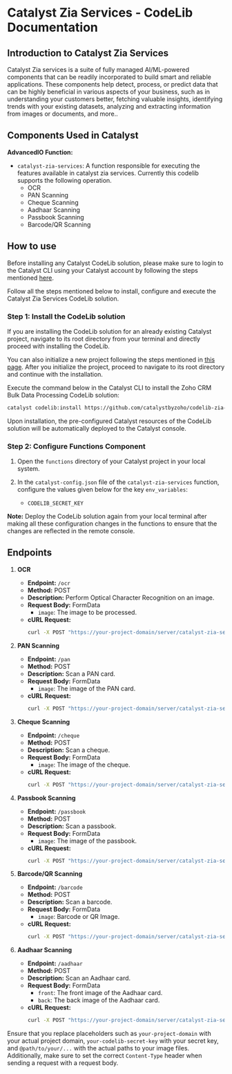 # Catalyst Zia Services - CodeLib Documentation

## Introduction to Catalyst Zia Services

Catalyst Zia services is a suite of fully managed AI/ML-powered components that can be readily incorporated to build smart and reliable applications. These components help detect, process, or predict data that can be highly beneficial in various aspects of your business, such as in understanding your customers better, fetching valuable insights, identifying trends with your existing datasets, analyzing and extracting information from images or documents, and more..

## Components Used in Catalyst

**AdvancedIO Function:**

- `catalyst-zia-services`: A function responsible for executing the features available in catalyst zia services. Currently this codelib supports the following operation.
  - OCR
  - PAN Scanning
  - Cheque Scanning
  - Aadhaar Scanning
  - Passbook Scanning
  - Barcode/QR Scanning

## How to use

Before installing any Catalyst CodeLib solution, please make sure to login to the Catalyst CLI using your Catalyst account by following the steps mentioned [here](https://docs.catalyst.zoho.com/en/cli/v1/cli-command-reference/).

Follow all the steps mentioned below to install, configure and execute the Catalyst Zia Services CodeLib solution.

### Step 1: Install the CodeLib solution

If you are installing the CodeLib solution for an already existing Catalyst project, navigate to its root directory from your terminal and directly proceed with installing the CodeLib.

You can also initialize a new project following the steps mentioned in [this page](https://docs.catalyst.zoho.com/en/cli/v1/initialize-resources/initialize-new-project/). After you initialize the project, proceed to navigate to its root directory and continue with the installation.

Execute the command below in the Catalyst CLI to install the Zoho CRM Bulk Data Processing CodeLib solution:

```bash
catalyst codelib:install https://github.com/catalystbyzoho/codelib-zia-services
```

Upon installation, the pre-configured Catalyst resources of the CodeLib solution will be automatically deployed to the Catalyst console.

### Step 2: Configure Functions Component

1. Open the `functions` directory of your Catalyst project in your local system.
2. In the `catalyst-config.json` file of the `catalyst-zia-services` function, configure the values given below for the key `env_variables`:

   - `CODELIB_SECRET_KEY`

**Note:** Deploy the CodeLib solution again from your local terminal after making all these configuration changes in the functions to ensure that the changes are reflected in the remote console.

## Endpoints

1. **OCR**

   - **Endpoint:** `/ocr`
   - **Method:** POST
   - **Description:** Perform Optical Character Recognition on an image.
   - **Request Body:** FormData
     - `image`: The image to be processed.
   - **cURL Request:**
     ```bash
     curl -X POST "https://your-project-domain/server/catalyst-zia-services/ocr" -H "catalyst-codelib-secret-key: your-codelib-secret-key" -F "image=@path/to/your/image"
     ```
2. **PAN Scanning**

   - **Endpoint:** `/pan`
   - **Method:** POST
   - **Description:** Scan a PAN card.
   - **Request Body:** FormData
     - `image`: The image of the PAN card.
   - **cURL Request:**
     ```bash
     curl -X POST "https://your-project-domain/server/catalyst-zia-services/pan" -H "catalyst-codelib-secret-key: your-codelib-secret-key" -F "image=@path/to/your/pan_card_image"
     ```
3. **Cheque Scanning**

   - **Endpoint:** `/cheque`
   - **Method:** POST
   - **Description:** Scan a cheque.
   - **Request Body:** FormData
     - `image`: The image of the cheque.
   - **cURL Request:**
     ```bash
     curl -X POST "https://your-project-domain/server/catalyst-zia-services/cheque" -H "catalyst-codelib-secret-key: your-codelib-secret-key" -F "image=@path/to/your/cheque_image"
     ```
4. **Passbook Scanning**

   - **Endpoint:** `/passbook`
   - **Method:** POST
   - **Description:** Scan a passbook.
   - **Request Body:** FormData
     - `image`: The image of the passbook.
   - **cURL Request:**
     ```bash
     curl -X POST "https://your-project-domain/server/catalyst-zia-services/passbook" -H "catalyst-codelib-secret-key: your-codelib-secret-key" -F "image=@path/to/your/passbook_image"
     ```
5. **Barcode/QR Scanning**

   - **Endpoint:** `/barcode`
   - **Method:** POST
   - **Description:** Scan a barcode.
   - **Request Body:** FormData
     - `image`: Barcode or QR Image.
   - **cURL Request:**
     ```bash
     curl -X POST "https://your-project-domain/server/catalyst-zia-services/barcode" -H "catalyst-codelib-secret-key: your-codelib-secret-key" -F "image=@path/to/your/barcode_or_qr_image"
     ```
6. **Aadhaar Scanning**

   - **Endpoint:** `/aadhaar`
   - **Method:** POST
   - **Description:** Scan an Aadhaar card.
   - **Request Body:** FormData
     - `front`: The front image of the Aadhaar card.
     - `back`: The back image of the Aadhaar card.
   - **cURL Request:**
     ```bash
     curl -X POST "https://your-project-domain/server/catalyst-zia-services/aadhaar" -H "catalyst-codelib-secret-key: your-codelib-secret-key" -F "front=@path/to/your/aadhaar_front_image" -F "back=@path/to/your/aadhaar_back_image"
     ```

Ensure that you replace placeholders such as `your-project-domain` with your actual project domain, `your-codelib-secret-key` with your secret key, and `@path/to/your/...` with the actual paths to your image files. Additionally, make sure to set the correct `Content-Type` header when sending a request with a request body.
